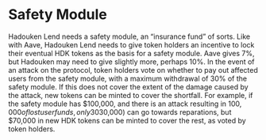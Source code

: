 # Safety Module

Hadouken Lend needs a safety module, an “insurance fund” of sorts. Like with Aave, Hadouken Lend needs to give token holders an incentive to lock their eventual HDK tokens as the basis for a safety module. Aave gives 7%, but Hadouken may need to give slightly more, perhaps 10%. In the event of an attack on the protocol, token holders vote on whether to pay out affected users from the safety module, with a maximum withdrawal of 30% of the safety module. If this does not cover the extent of the damage caused by the attack, new tokens can be minted to cover the shortfall. For example, if the safety module has $100,000, and there is an attack resulting in $100,000 of lost user funds, only 30% of the safety module ($30,000) can go towards reparations, but $70,000 in new HDK tokens can be minted to cover the rest, as voted by token holders.
